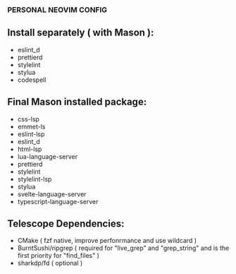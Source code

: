 ### PERSONAL NEOVIM CONFIG

## Install separately ( with Mason ):
- eslint_d
- prettierd
- stylelint
- stylua
- codespell

## Final Mason installed package:
- css-lsp
- emmet-ls
- eslint-lsp
- eslint_d
- html-lsp
- lua-language-server
- prettierd
- stylelint
- stylelint-lsp
- stylua
- svelte-language-server
- typescript-language-server

## Telescope Dependencies:

- CMake ( fzf native, improve perfonrmance and use wildcard )
- BurntSushi/ripgrep ( required for "live_grep" and "grep_string" and is the first priority for "find_files" )
- sharkdp/fd ( optional )
